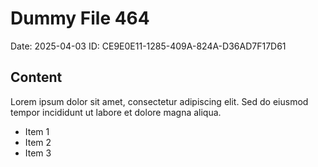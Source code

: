 # Dummy File 464

Date: 2025-04-03
ID: CE9E0E11-1285-409A-824A-D36AD7F17D61

## Content

Lorem ipsum dolor sit amet, consectetur adipiscing elit.
Sed do eiusmod tempor incididunt ut labore et dolore magna aliqua.

* Item 1
* Item 2
* Item 3
